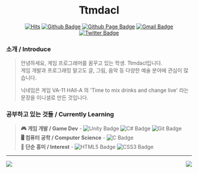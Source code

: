 <h1 align = "center">
    Ttmdacl
</h1>

<div align = center>
    
[![Hits](https://hits.seeyoufarm.com/api/count/incr/badge.svg?url=https%3A%2F%2Fgithub.com%2Fttmdacl%2Fhit-counter&count_bg=%23000000&title_bg=%23444444&icon=&icon_color=%23E7E7E7&title=hits&edge_flat=false)](https://hits.seeyoufarm.com)
[![Github Badge](https://img.shields.io/badge/-GitHub-000000?style=flat&logo=github&logoColor=white)](https://github.com/Ttmdacl) 
[![Github Page Badge](https://img.shields.io/badge/Blog-181717?style=flat&logo=github&logoColor=white)](https://Ttmdacl.github.io) 
[![Gmail Badge](https://img.shields.io/badge/Gmail-EA4335?style=flate&logo=gmail&logoColor=white)](mailto:ttmdacl4444@gmail.com) 
[![Twitter Badge](https://img.shields.io/badge/Twitter-1DA1F2?style=flat&logo=twitter&logoColor=white)](https://twitter.com/Ttmdacl) 
</div>

### 소개 / Introduce
> 안녕하세요, 게임 프로그래머를 꿈꾸고 있는 학생. Ttmdacl입니다.  
> 게임 개발과 프로그래밍 말고도 글, 그림, 음악 등 다양한 예술 분야에 관심이 많습니다.
> 
> 닉네임은 게임 VA-11 HAll-A 의 'Time to mix drinks and change live' 라는 문장을 이니셜로 만든 것입니다.

### 공부하고 있는 것들 / Currently Learning
> **🎮 게임 개발 / Game Dev** - ![Unity Badge](https://img.shields.io/badge/Unity-000000?style=flat&logo=unity&logoColor=white) ![C# Badge](https://img.shields.io/badge/C%23-684D95?style=flat&logo=c-sharp&logoColor=white) ![Git Badge](https://img.shields.io/badge/Git-F05032?style=flat&logo=git&logoColor=white)    
> **🖥 컴퓨터 공학 / Computer Science** - ![C Badge](https://img.shields.io/badge/C-A8B9CC?style=flat&logo=c&logoColor=white)  
> **📑 단순 흥미 / Interest** - ![HTML5 Badge](https://img.shields.io/badge/HTML5-E34F26?style=flat&logo=html5&logoColor=white) ![CSS3 Badge](https://img.shields.io/badge/CSS3-1572B6?style=flat&logo=css3&logoColor=white)  

---

<a href = 'https://solved.ac/mascari4615'>
    <img align='right' src="http://mazassumnida.wtf/api/v2/generate_badge?boj=mascari4615">
</a>
 
<img align='left' src="https://github-readme-stats.vercel.app/api?username=Ttmdacl&hide=issues,contribs&show_icons=true&theme=city_lights"/><br>

<!-- 스타일 참고 : https://zzsza.github.io/development/2020/07/10/make-github-profile-readme/ -->

<!-- 사이트 : https://shields.io/ -->
<!-- 사이트 : https://github.com/anuraghazra/github-readme-stats/blob/master/themes/README.md -->
<!-- 사이트 : https://simpleicons.org/ -->
